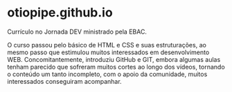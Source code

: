 # otiopipe.github.io
Currículo no Jornada DEV ministrado pela EBAC.

O curso passou pelo básico de HTML e CSS e suas estruturações, ao mesmo passo que estimulou muitos interessados em desenvolvimento WEB. Concomitantemente, introduziu GitHub e GIT, embora algumas aulas tenham parecido que sofreram muitos cortes ao longo dos vídeos, tornando o conteúdo um tanto incompleto, com o apoio da comunidade, muitos interessados conseguiram acompanhar.
